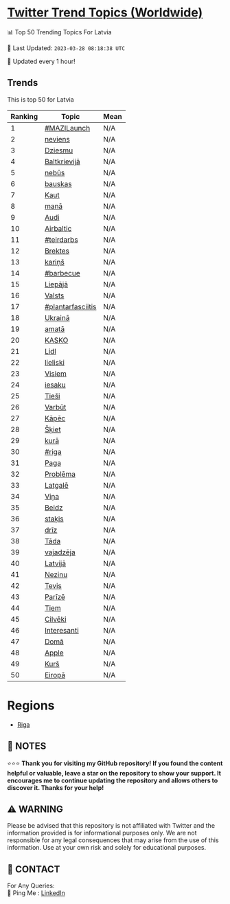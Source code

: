 [Twitter Trend Topics (Worldwide)](https://github.com/ErcinDedeoglu/Twitter-Trend-Topics)
==========


📊 Top 50 Trending Topics For Latvia

📆 Last Updated: `2023-03-28 08:18:38 UTC`

🔧 Updated every 1 hour!


## Trends

This is top 50 for Latvia

| Ranking | Topic | Mean |
| ------- | ------------ | ------------ |
| 1 | [#MAZILaunch](http://twitter.com/search?q=%23MAZILaunch) | N/A |
| 2 | [neviens](http://twitter.com/search?q=neviens) | N/A |
| 3 | [Dziesmu](http://twitter.com/search?q=Dziesmu) | N/A |
| 4 | [Baltkrievijā](http://twitter.com/search?q=Baltkrievij%c4%81) | N/A |
| 5 | [nebūs](http://twitter.com/search?q=neb%c5%abs) | N/A |
| 6 | [bauskas](http://twitter.com/search?q=bauskas) | N/A |
| 7 | [Kaut](http://twitter.com/search?q=Kaut) | N/A |
| 8 | [manā](http://twitter.com/search?q=man%c4%81) | N/A |
| 9 | [Audi](http://twitter.com/search?q=Audi) | N/A |
| 10 | [Airbaltic](http://twitter.com/search?q=Airbaltic) | N/A |
| 11 | [#teirdarbs](http://twitter.com/search?q=%23teirdarbs) | N/A |
| 12 | [Brektes](http://twitter.com/search?q=Brektes) | N/A |
| 13 | [kariņš](http://twitter.com/search?q=kari%c5%86%c5%a1) | N/A |
| 14 | [#barbecue](http://twitter.com/search?q=%23barbecue) | N/A |
| 15 | [Liepājā](http://twitter.com/search?q=Liep%c4%81j%c4%81) | N/A |
| 16 | [Valsts](http://twitter.com/search?q=Valsts) | N/A |
| 17 | [#plantarfasciitis](http://twitter.com/search?q=%23plantarfasciitis) | N/A |
| 18 | [Ukrainā](http://twitter.com/search?q=Ukrain%c4%81) | N/A |
| 19 | [amatā](http://twitter.com/search?q=amat%c4%81) | N/A |
| 20 | [KASKO](http://twitter.com/search?q=KASKO) | N/A |
| 21 | [Lidl](http://twitter.com/search?q=Lidl) | N/A |
| 22 | [lieliski](http://twitter.com/search?q=lieliski) | N/A |
| 23 | [Visiem](http://twitter.com/search?q=Visiem) | N/A |
| 24 | [iesaku](http://twitter.com/search?q=iesaku) | N/A |
| 25 | [Tieši](http://twitter.com/search?q=Tie%c5%a1i) | N/A |
| 26 | [Varbūt](http://twitter.com/search?q=Varb%c5%abt) | N/A |
| 27 | [Kāpēc](http://twitter.com/search?q=K%c4%81p%c4%93c) | N/A |
| 28 | [Šķiet](http://twitter.com/search?q=%c5%a0%c4%b7iet) | N/A |
| 29 | [kurā](http://twitter.com/search?q=kur%c4%81) | N/A |
| 30 | [#riga](http://twitter.com/search?q=%23riga) | N/A |
| 31 | [Paga](http://twitter.com/search?q=Paga) | N/A |
| 32 | [Problēma](http://twitter.com/search?q=Probl%c4%93ma) | N/A |
| 33 | [Latgalē](http://twitter.com/search?q=Latgal%c4%93) | N/A |
| 34 | [Viņa](http://twitter.com/search?q=Vi%c5%86a) | N/A |
| 35 | [Beidz](http://twitter.com/search?q=Beidz) | N/A |
| 36 | [staķis](http://twitter.com/search?q=sta%c4%b7is) | N/A |
| 37 | [drīz](http://twitter.com/search?q=dr%c4%abz) | N/A |
| 38 | [Tāda](http://twitter.com/search?q=T%c4%81da) | N/A |
| 39 | [vajadzēja](http://twitter.com/search?q=vajadz%c4%93ja) | N/A |
| 40 | [Latvijā](http://twitter.com/search?q=Latvij%c4%81) | N/A |
| 41 | [Nezinu](http://twitter.com/search?q=Nezinu) | N/A |
| 42 | [Tevis](http://twitter.com/search?q=Tevis) | N/A |
| 43 | [Parīzē](http://twitter.com/search?q=Par%c4%abz%c4%93) | N/A |
| 44 | [Tiem](http://twitter.com/search?q=Tiem) | N/A |
| 45 | [Cilvēki](http://twitter.com/search?q=Cilv%c4%93ki) | N/A |
| 46 | [Interesanti](http://twitter.com/search?q=Interesanti) | N/A |
| 47 | [Domā](http://twitter.com/search?q=Dom%c4%81) | N/A |
| 48 | [Apple](http://twitter.com/search?q=Apple) | N/A |
| 49 | [Kurš](http://twitter.com/search?q=Kur%c5%a1) | N/A |
| 50 | [Eiropā](http://twitter.com/search?q=Eirop%c4%81) | N/A |



# Regions

* [Riga](</Latvia/Riga.md>)



## 📝 NOTES

⭐⭐⭐ **Thank you for visiting my GitHub repository! If you found the content helpful or valuable, leave a star on the repository to show your support. It encourages me to continue updating the repository and allows others to discover it. Thanks for your help!**


## ⚠️ WARNING

Please be advised that this repository is not affiliated with Twitter and the information provided is for informational purposes only. We are not responsible for any legal consequences that may arise from the use of this information. Use at your own risk and solely for educational purposes.


## 📨 CONTACT

 For Any Queries:  
            🏓 Ping Me : [LinkedIn](https://www.linkedin.com/in/ercindedeoglu/)
